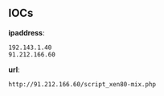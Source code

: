
## IOCs

__ipaddress__:

```text
192.143.1.40
91.212.166.60
```
__url__:

```text
http://91.212.166.60/script_xen80-mix.php
```